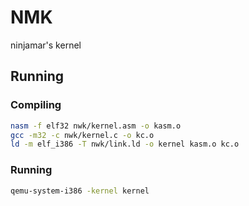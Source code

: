 # NMK
ninjamar's kernel

## Running

### Compiling
```bash
nasm -f elf32 nwk/kernel.asm -o kasm.o
gcc -m32 -c nwk/kernel.c -o kc.o
ld -m elf_i386 -T nwk/link.ld -o kernel kasm.o kc.o
```
### Running

```bash
qemu-system-i386 -kernel kernel
```

